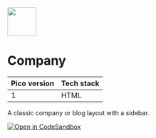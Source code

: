 <a href="https://picocss.com/">
  <img src="https://picocss.com/img/logo.svg" width="64" height="64">
</a>

# Company
| Pico version | Tech stack |
| ----- | ----- |
| 1 | HTML |

A classic company or blog layout with a sidebar.

[![Open in CodeSandbox](https://codesandbox.io/static/img/play-codesandbox.svg)](https://codesandbox.io/s/github/picocss/examples/tree/master/v1-company)
